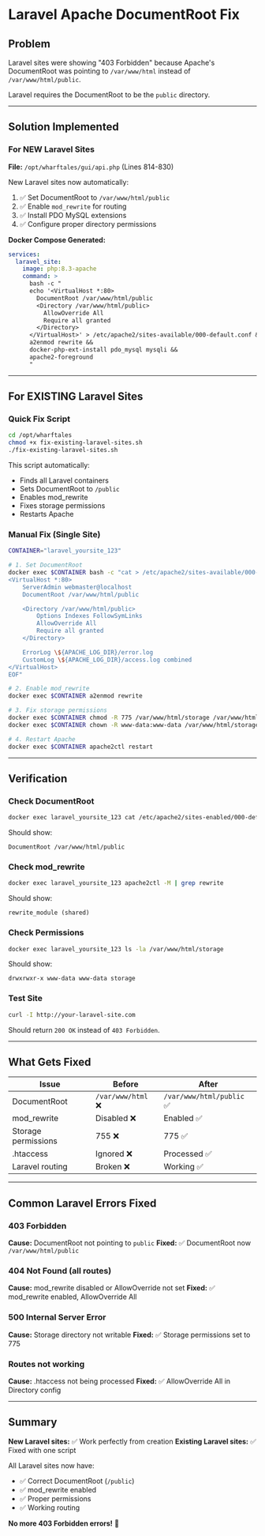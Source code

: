 # Laravel Apache DocumentRoot Fix

## Problem

Laravel sites were showing "403 Forbidden" because Apache's DocumentRoot was pointing to `/var/www/html` instead of `/var/www/html/public`.

Laravel requires the DocumentRoot to be the `public` directory.

---

## Solution Implemented

### For NEW Laravel Sites

**File:** `/opt/wharftales/gui/api.php` (Lines 814-830)

New Laravel sites now automatically:
1. ✅ Set DocumentRoot to `/var/www/html/public`
2. ✅ Enable `mod_rewrite` for routing
3. ✅ Install PDO MySQL extensions
4. ✅ Configure proper directory permissions

**Docker Compose Generated:**
```yaml
services:
  laravel_site:
    image: php:8.3-apache
    command: >
      bash -c "
      echo '<VirtualHost *:80>
        DocumentRoot /var/www/html/public
        <Directory /var/www/html/public>
          AllowOverride All
          Require all granted
        </Directory>
      </VirtualHost>' > /etc/apache2/sites-available/000-default.conf &&
      a2enmod rewrite &&
      docker-php-ext-install pdo_mysql mysqli &&
      apache2-foreground
      "
```

---

## For EXISTING Laravel Sites

### Quick Fix Script

```bash
cd /opt/wharftales
chmod +x fix-existing-laravel-sites.sh
./fix-existing-laravel-sites.sh
```

This script automatically:
- Finds all Laravel containers
- Sets DocumentRoot to `/public`
- Enables mod_rewrite
- Fixes storage permissions
- Restarts Apache

### Manual Fix (Single Site)

```bash
CONTAINER="laravel_yoursite_123"

# 1. Set DocumentRoot
docker exec $CONTAINER bash -c "cat > /etc/apache2/sites-available/000-default.conf << 'EOF'
<VirtualHost *:80>
    ServerAdmin webmaster@localhost
    DocumentRoot /var/www/html/public

    <Directory /var/www/html/public>
        Options Indexes FollowSymLinks
        AllowOverride All
        Require all granted
    </Directory>

    ErrorLog \${APACHE_LOG_DIR}/error.log
    CustomLog \${APACHE_LOG_DIR}/access.log combined
</VirtualHost>
EOF"

# 2. Enable mod_rewrite
docker exec $CONTAINER a2enmod rewrite

# 3. Fix storage permissions
docker exec $CONTAINER chmod -R 775 /var/www/html/storage /var/www/html/bootstrap/cache
docker exec $CONTAINER chown -R www-data:www-data /var/www/html/storage /var/www/html/bootstrap/cache

# 4. Restart Apache
docker exec $CONTAINER apache2ctl restart
```

---

## Verification

### Check DocumentRoot

```bash
docker exec laravel_yoursite_123 cat /etc/apache2/sites-enabled/000-default.conf | grep DocumentRoot
```

Should show:
```
DocumentRoot /var/www/html/public
```

### Check mod_rewrite

```bash
docker exec laravel_yoursite_123 apache2ctl -M | grep rewrite
```

Should show:
```
rewrite_module (shared)
```

### Check Permissions

```bash
docker exec laravel_yoursite_123 ls -la /var/www/html/storage
```

Should show:
```
drwxrwxr-x www-data www-data storage
```

### Test Site

```bash
curl -I http://your-laravel-site.com
```

Should return `200 OK` instead of `403 Forbidden`.

---

## What Gets Fixed

| Issue | Before | After |
|-------|--------|-------|
| DocumentRoot | `/var/www/html` ❌ | `/var/www/html/public` ✅ |
| mod_rewrite | Disabled ❌ | Enabled ✅ |
| Storage permissions | 755 ❌ | 775 ✅ |
| .htaccess | Ignored ❌ | Processed ✅ |
| Laravel routing | Broken ❌ | Working ✅ |

---

## Common Laravel Errors Fixed

### 403 Forbidden
**Cause:** DocumentRoot not pointing to `public`
**Fixed:** ✅ DocumentRoot now `/var/www/html/public`

### 404 Not Found (all routes)
**Cause:** mod_rewrite disabled or AllowOverride not set
**Fixed:** ✅ mod_rewrite enabled, AllowOverride All

### 500 Internal Server Error
**Cause:** Storage directory not writable
**Fixed:** ✅ Storage permissions set to 775

### Routes not working
**Cause:** .htaccess not being processed
**Fixed:** ✅ AllowOverride All in Directory config

---

## Summary

**New Laravel sites:** ✅ Work perfectly from creation
**Existing Laravel sites:** ✅ Fixed with one script

All Laravel sites now have:
- ✅ Correct DocumentRoot (`/public`)
- ✅ mod_rewrite enabled
- ✅ Proper permissions
- ✅ Working routing

**No more 403 Forbidden errors!** 🎉
